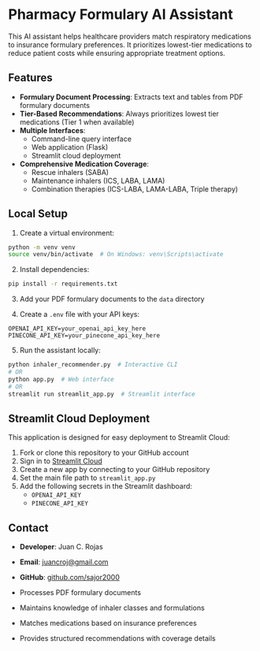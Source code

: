 # Pharmacy Formulary AI Assistant

This AI assistant helps healthcare providers match respiratory medications to insurance formulary preferences. It prioritizes lowest-tier medications to reduce patient costs while ensuring appropriate treatment options.

## Features

- **Formulary Document Processing**: Extracts text and tables from PDF formulary documents
- **Tier-Based Recommendations**: Always prioritizes lowest tier medications (Tier 1 when available)
- **Multiple Interfaces**:
  - Command-line query interface
  - Web application (Flask)
  - Streamlit cloud deployment
- **Comprehensive Medication Coverage**:
  - Rescue inhalers (SABA)
  - Maintenance inhalers (ICS, LABA, LAMA)
  - Combination therapies (ICS-LABA, LAMA-LABA, Triple therapy)

## Local Setup

1. Create a virtual environment:
```bash
python -m venv venv
source venv/bin/activate  # On Windows: venv\Scripts\activate
```

2. Install dependencies:
```bash
pip install -r requirements.txt
```

3. Add your PDF formulary documents to the `data` directory

4. Create a `.env` file with your API keys:
```
OPENAI_API_KEY=your_openai_api_key_here
PINECONE_API_KEY=your_pinecone_api_key_here
```

5. Run the assistant locally:
```bash
python inhaler_recommender.py  # Interactive CLI
# OR
python app.py  # Web interface
# OR
streamlit run streamlit_app.py  # Streamlit interface
```

## Streamlit Cloud Deployment

This application is designed for easy deployment to Streamlit Cloud:

1. Fork or clone this repository to your GitHub account
2. Sign in to [Streamlit Cloud](https://streamlit.io/cloud)
3. Create a new app by connecting to your GitHub repository
4. Set the main file path to `streamlit_app.py`
5. Add the following secrets in the Streamlit dashboard:
   - `OPENAI_API_KEY`
   - `PINECONE_API_KEY`

## Contact

- **Developer**: Juan C. Rojas
- **Email**: juancroj@gmail.com
- **GitHub**: [github.com/sajor2000](https://github.com/sajor2000)

- Processes PDF formulary documents
- Maintains knowledge of inhaler classes and formulations
- Matches medications based on insurance preferences
- Provides structured recommendations with coverage details
